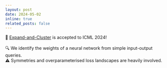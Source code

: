 ```yaml
---
layout: post
date: 2024-05-02 
inline: true
related_posts: false
---
```


📝 <a href='https://proceedings.mlr.press/v235/martinelli24a.html'>Expand-and-Cluster</a> is accepted to ICML 2024! <br> <br> 🔍 We identify the weights of a neural network from simple input-output queries. <br> ⚠️ Symmetries and overparameterised loss landscapes are heavily involved.